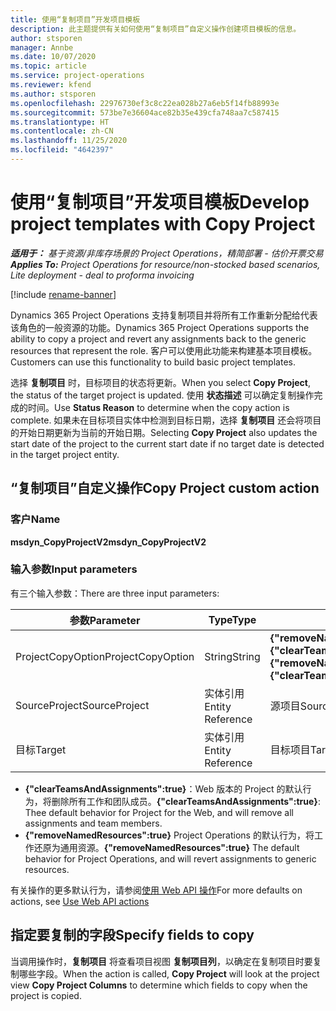 ```yaml
---
title: 使用“复制项目”开发项目模板
description: 此主题提供有关如何使用“复制项目”自定义操作创建项目模板的信息。
author: stsporen
manager: Annbe
ms.date: 10/07/2020
ms.topic: article
ms.service: project-operations
ms.reviewer: kfend
ms.author: stsporen
ms.openlocfilehash: 22976730ef3c8c22ea028b27a6eb5f14fb88993e
ms.sourcegitcommit: 573be7e36604ace82b35e439cfa748aa7c587415
ms.translationtype: HT
ms.contentlocale: zh-CN
ms.lasthandoff: 11/25/2020
ms.locfileid: "4642397"
---
```

# <a name="develop-project-templates-with-copy-project"></a><span data-ttu-id="0fe63-103">使用“复制项目”开发项目模板</span><span class="sxs-lookup"><span data-stu-id="0fe63-103">Develop project templates with Copy Project</span></span>

<span data-ttu-id="0fe63-104">_**适用于：** 基于资源/非库存场景的 Project Operations，精简部署 - 估价开票交易_</span><span class="sxs-lookup"><span data-stu-id="0fe63-104">_**Applies To:** Project Operations for resource/non-stocked based scenarios, Lite deployment - deal to proforma invoicing_</span></span>

[!include [rename-banner](~/includes/cc-data-platform-banner.md)]

<span data-ttu-id="0fe63-105">Dynamics 365 Project Operations 支持复制项目并将所有工作重新分配给代表该角色的一般资源的功能。</span><span class="sxs-lookup"><span data-stu-id="0fe63-105">Dynamics 365 Project Operations supports the ability to copy a project and revert any assignments back to the generic resources that represent the role.</span></span> <span data-ttu-id="0fe63-106">客户可以使用此功能来构建基本项目模板。</span><span class="sxs-lookup"><span data-stu-id="0fe63-106">Customers can use this functionality to build basic project templates.</span></span>

<span data-ttu-id="0fe63-107">选择 **复制项目** 时，目标项目的状态将更新。</span><span class="sxs-lookup"><span data-stu-id="0fe63-107">When you select **Copy Project**, the status of the target project is updated.</span></span> <span data-ttu-id="0fe63-108">使用 **状态描述** 可以确定复制操作完成的时间。</span><span class="sxs-lookup"><span data-stu-id="0fe63-108">Use **Status Reason** to determine when the copy action is complete.</span></span> <span data-ttu-id="0fe63-109">如果未在目标项目实体中检测到目标日期，选择 **复制项目** 还会将项目的开始日期更新为当前的开始日期。</span><span class="sxs-lookup"><span data-stu-id="0fe63-109">Selecting **Copy Project** also updates the start date of the project to the current start date if no target date is detected in the target project entity.</span></span>

## <a name="copy-project-custom-action"></a><span data-ttu-id="0fe63-110">“复制项目”自定义操作</span><span class="sxs-lookup"><span data-stu-id="0fe63-110">Copy Project custom action</span></span> 

### <a name="name"></a><span data-ttu-id="0fe63-111">客户</span><span class="sxs-lookup"><span data-stu-id="0fe63-111">Name</span></span> 

<span data-ttu-id="0fe63-112">**msdyn_CopyProjectV2**</span><span class="sxs-lookup"><span data-stu-id="0fe63-112">**msdyn_CopyProjectV2**</span></span>

### <a name="input-parameters"></a><span data-ttu-id="0fe63-113">输入参数</span><span class="sxs-lookup"><span data-stu-id="0fe63-113">Input parameters</span></span>
<span data-ttu-id="0fe63-114">有三个输入参数：</span><span class="sxs-lookup"><span data-stu-id="0fe63-114">There are three input parameters:</span></span>

| <span data-ttu-id="0fe63-115">参数</span><span class="sxs-lookup"><span data-stu-id="0fe63-115">Parameter</span></span>          | <span data-ttu-id="0fe63-116">Type</span><span class="sxs-lookup"><span data-stu-id="0fe63-116">Type</span></span>   | <span data-ttu-id="0fe63-117">值</span><span class="sxs-lookup"><span data-stu-id="0fe63-117">Values</span></span>                                                   | 
|--------------------|--------|----------------------------------------------------------|
| <span data-ttu-id="0fe63-118">ProjectCopyOption</span><span class="sxs-lookup"><span data-stu-id="0fe63-118">ProjectCopyOption</span></span>  | <span data-ttu-id="0fe63-119">String</span><span class="sxs-lookup"><span data-stu-id="0fe63-119">String</span></span> | <span data-ttu-id="0fe63-120">**{"removeNamedResources":true}** or **{"clearTeamsAndAssignments":true}**</span><span class="sxs-lookup"><span data-stu-id="0fe63-120">**{"removeNamedResources":true}** or **{"clearTeamsAndAssignments":true}**</span></span> |
| <span data-ttu-id="0fe63-121">SourceProject</span><span class="sxs-lookup"><span data-stu-id="0fe63-121">SourceProject</span></span>      | <span data-ttu-id="0fe63-122">实体引用</span><span class="sxs-lookup"><span data-stu-id="0fe63-122">Entity Reference</span></span> | <span data-ttu-id="0fe63-123">源项目</span><span class="sxs-lookup"><span data-stu-id="0fe63-123">Source Project</span></span> |
| <span data-ttu-id="0fe63-124">目标</span><span class="sxs-lookup"><span data-stu-id="0fe63-124">Target</span></span>             | <span data-ttu-id="0fe63-125">实体引用</span><span class="sxs-lookup"><span data-stu-id="0fe63-125">Entity Reference</span></span> | <span data-ttu-id="0fe63-126">目标项目</span><span class="sxs-lookup"><span data-stu-id="0fe63-126">Target Project</span></span> |


- <span data-ttu-id="0fe63-127">**{"clearTeamsAndAssignments":true}**：Web 版本的 Project 的默认行为，将删除所有工作和团队成员。</span><span class="sxs-lookup"><span data-stu-id="0fe63-127">**{"clearTeamsAndAssignments":true}**: Thee default behavior for Project for the Web, and will remove all assignments and team members.</span></span>
- <span data-ttu-id="0fe63-128">**{"removeNamedResources":true}** Project Operations 的默认行为，将工作还原为通用资源。</span><span class="sxs-lookup"><span data-stu-id="0fe63-128">**{"removeNamedResources":true}** The default behavior for Project Operations, and will revert assignments to generic resources.</span></span>

<span data-ttu-id="0fe63-129">有关操作的更多默认行为，请参阅[使用 Web API 操作](https://docs.microsoft.com/powerapps/developer/common-data-service/webapi/use-web-api-actions)</span><span class="sxs-lookup"><span data-stu-id="0fe63-129">For more defaults on actions, see [Use Web API actions](https://docs.microsoft.com/powerapps/developer/common-data-service/webapi/use-web-api-actions)</span></span>

## <a name="specify-fields-to-copy"></a><span data-ttu-id="0fe63-130">指定要复制的字段</span><span class="sxs-lookup"><span data-stu-id="0fe63-130">Specify fields to copy</span></span> 
<span data-ttu-id="0fe63-131">当调用操作时，**复制项目** 将查看项目视图 **复制项目列**，以确定在复制项目时要复制哪些字段。</span><span class="sxs-lookup"><span data-stu-id="0fe63-131">When the action is called, **Copy Project** will look at the project view **Copy Project Columns** to determine which fields to copy when the project is copied.</span></span>
